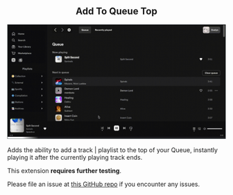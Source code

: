 <h2 align="center">Add To Queue Top</h2>
  
![in action](preview.gif)
  
Adds the ability to add a track | playlist to the top of your Queue, instantly playing it after the currently playing track ends.
  
This extension **requires further testing**.  
  
Please file an issue at [this GitHub repo](https://github.com/Socketlike/SpicetifyExtensions/issues) if you encounter any issues.